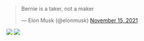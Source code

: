 <blockquote class="twitter-tweet" data-conversation="none"><p lang="en" dir="ltr">Bernie is a taker, not a maker</p>&mdash; Elon Musk (@elonmusk) <a href="https://twitter.com/elonmusk/status/1460051518124699650?ref_src=twsrc%5Etfw">November 15, 2021</a></blockquote>

![](https://github.com/debatz/github-stats/blob/master/generated/overview.svg)
![](https://github.com/debatz/github-stats/blob/master/generated/languages.svg)

<!--
**debatz/debatz** is a ✨ _special_ ✨ repository because its `README.md` (this file) appears on your GitHub profile.

Here are some ideas to get you started:

- 🔭 I’m currently working on ...
- 🌱 I’m currently learning ...
- 👯 I’m looking to collaborate on ...
- 🤔 I’m looking for help with ...
- 💬 Ask me about ...
- 📫 How to reach me: ...
- 😄 Pronouns: ...
- ⚡ Fun fact: ...
-->
